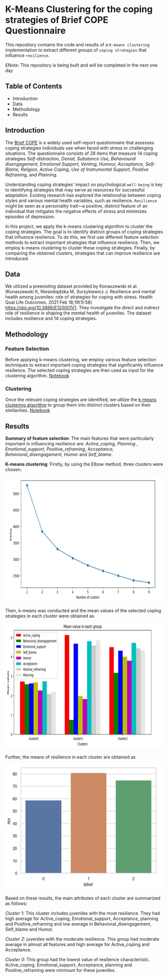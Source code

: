 # K-Means Clustering for the coping strategies of Brief COPE Questionnaire
This repository contains the code and results of a `K-means clustering` implementation to extract different groups of `coping strategies` that influence `resilience`.  

£Note: This repository is being built and will be completed in the next one day
## Table of Contents
+ Introduction
+ Data
+ Methodology
+ Results

## Introduction

The [Brief COPE](https://github.com/AbbasPak/K-Means-Clustering-in-psychology-Case-study/blob/main/cope.rst) is a widely used self-report questionnaire that assesses coping strategies individuals use when faced with stress or challenging situations. The questionnaire consists of 28 items that measure 14 coping strategies *Self-distraction, Denial, Substance Use, Behavioural disengagement, Emotional Support, Venting, Humour, Acceptance, Self-Blame, Religion, Active Coping, Use of Instrumental Support, Positive Reframing*, and *Planning*.

Understanding coping strategies’ impact on psychological `well-being` is key to identifying strategies that may serve as resources for successful adaptation. Existing research has explored the relationship between coping styles and various mental health variables, such as resilience. `Resilience` might be seen as a personality trait—a positive, distinct feature of an individual that mitigates the negative effects of stress and minimizes episodes of depression. 

In this project, we apply the k-means clustering algorithm to cluster the coping strategies. The goal is to identify distinct groups of coping strategies that influence resilience. To do this, we first use different feature selection methods to extract important strategies that influence resilience. Then, we employ k-means clustering to cluster these coping strategies. Finally, by comparing the obtained clusters, strategies that can improve resilience are introduced.

## Data 
We utilized a preexisting dataset provided by Konaszewski et al. (Konaszewski K, Niesiobędzka M, Surzykiewicz J. Resilience and mental health among juveniles: role of strategies for coping with stress. Health Qual Life Outcomes. 2021 Feb 18;19(1):58) https://doi.org/10.3886/E120001V1. They investigate the direct and indirect role of resilience in shaping the mental health of juveniles. The dataset includes resilience and 14 coping strategies. 

## Methodology
### Feature Selection
Before applying k-means clustering, we employ various feature selection techniques to extract important coping strategies that significantly influence resilience. The selected coping strategies are then used as input for the clustering algorithm. [Notebook](https://github.com/AbbasPak/K-Means-Clustering-in-psychology-Case-study/blob/main/clustering%20coping.ipynb)
### Clustering 
Once the relevant coping strategies are identified, we utilize the [k-means clustering algorithm](https://github.com/AbbasPak/K-Means-Clustering-in-psychology-Case-study/blob/main/kmeans.rst) to group them into distinct clusters 
based on their similarities. [Notebook](https://github.com/AbbasPak/K-Means-Clustering-in-psychology-Case-study/blob/main/clustering%20coping.ipynb)

## Results

**Summary of feature selection**: The main features that were particularly important in influencing resilience are: *Active_coping, Planning , Emotional_support, Positive_reframing, Acceptance, Behavioral_disengagement, Humor* and *Self_blame*.

**K-means clustering**: Firstly, by using the Elbow method, three clusters were chosen. 

<img src="figures/elbow.JPG" width="800" height="400"> 

Then, k-means was conducted and the mean values of the selected coping strategies in each cluster were obtained as 

<img src="figures/coping.JPG" width="800" height="400"> 

Further, the means of resilience in each cluster are obtained as 

<img src="figures/res.JPG" width="800" height="400"> 

Based on these results, the main attributes of each cluster are summarized as follows:

_Cluster 1_: This cluster includes juveniles with the most resilience. They had high average for Active_coping, Emotional_support, Acceptance, planning and Positive_reframing and low average in Behavioral_disengagement, Self_blame and Humor.

_Cluster 2_: juveniles with the moderate resilience. This group had moderate average in almost all features and high average for Active_coping and Acceptance.

_Cluster 0_: This group had the lowest value of resilience characteristic. Active_coping, Emotional_support, Acceptance, planning and Positive_reframing were minimum for these juveniles.








